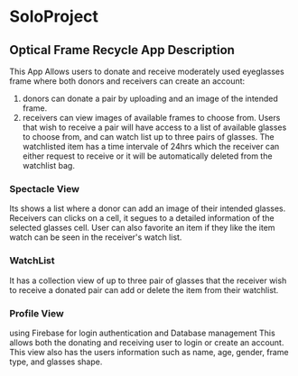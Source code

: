 # SoloProject

## Optical Frame Recycle App Description
This App Allows users to donate and receive moderately used eyeglasses frame where both donors and receivers can create an account:
1) donors can donate a pair by uploading and an image of the intended frame. 
2) receivers can view images of available frames to choose from. Users that wish to receive a pair will have access to a list of available glasses to choose from, and can watch list up to three pairs of glasses. The watchlisted item has a time intervale of 24hrs which the receiver can either request to receive or it will be automatically deleted from the watchlist bag.

### Spectacle View
Its shows a list where a donor can add an image of their intended glasses. 
Receivers can clicks on a cell, it segues to a detailed information of the selected glasses cell. User can also favorite an item if they like the item watch can be seen in the receiver's watch list.

### WatchList
It has a collection view of up to three pair of glasses that the receiver wish to receive a donated pair can add or delete the item from their watchlist.

### Profile View
using Firebase for login authentication and Database management
This allows both the donating and receiving user to login or create an account. This view also has the users information such as name, age, gender, frame type, and glasses shape.
